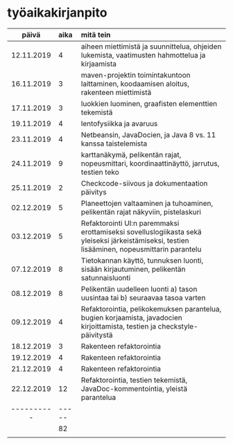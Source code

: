 # työaikakirjanpito

| päivä | aika | mitä tein  |
| :----:|:-----| :-----|
| 12.11.2019| 4    | aiheen miettimistä ja suunnittelua, ohjeiden lukemista, vaatimusten hahmottelua ja kirjaamista |
| 16.11.2019 | 3    | maven-projektin toimintakuntoon laittaminen, koodaamisen aloitus, rakenteen miettimistä|
| 17.11.2019 | 3    | luokkien luominen, graafisten elementtien tekemistä|
| 19.11.2019 | 4    | lentofysiikka ja avaruus|
| 23.11.2019 | 4    | Netbeansin, JavaDocien, ja Java 8 vs. 11 kanssa taistelemista|
| 24.11.2019 | 9    | karttanäkymä, pelikentän rajat, nopeusmittari, koordinaattinäyttö, jarrutus, testien teko|
| 25.11.2019 | 2    | Checkcode-siivous ja dokumentaation päivitys|
| 02.12.2019 | 5    | Planeettojen valtaaminen ja tuhoaminen, pelikentän rajat näkyviin, pistelaskuri|
| 03.12.2019 | 5    | Refaktorointi UI:n paremmaksi erottamiseksi sovelluslogiikasta sekä yleiseksi järkeistämiseksi, testien lisääminen, nopeusmittarin parantelu|
| 07.12.2019 | 8    | Tietokannan käyttö, tunnuksen luonti, sisään kirjautuminen, pelikentän satunnaisluonti| 
| 08.12.2019 | 8    | Pelikentän uudelleen luonti a) tason uusintaa tai b) seuraavaa tasoa varten|
| 09.12.2019 | 4    | Refaktorointia, pelikokemuksen parantelua, bugien korjaamista, javadocien kirjoittamista, testien ja checkstyle-päivitystä|
| 18.12.2019 | 3    | Rakenteen refaktorointia|
| 19.12.2019 | 4    | Rakenteen refaktorointia|
| 21.12.2019 | 4    | Rakenteen refaktorointia|
| 22.12.2019 | 12   | Refaktorointia, testien tekemistä, JavaDoc-kommentointia, yleistä parantelua|
|----------  | -----| |
|            | 82   | |
|            |      | |

